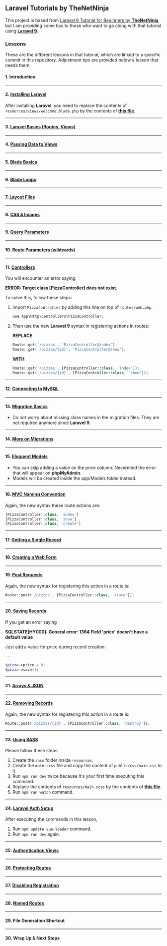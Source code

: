 ## Laravel Tutorials by TheNetNinja
This project is based from [Laravel 6 Tutorial for Beginners by **TheNetNinja**](https://www.youtube.com/playlist?list=PL4cUxeGkcC9hL6aCFKyagrT1RCfVN4w2Q),
but I am providing some tips to those who want to go along with that tutorial using [**Laravel 9**](https://laravel.com/docs/9.x).


### Lessons
These are the different lessons in that tutorial, which are linked to a specific commit in this repository. Adjustment tips are provided below a lesson that needs them.


#### 1. Introduction

---

#### 2. [Installing Laravel](https://github.com/kulotsystems/laravel-thenetninja/tree/7fb10590e682091bab62ea2d83d925569f92edb3)
After installing **Laravel**, you need to replace the contents of `resources/views/welcome.blade.php`
by the contents of [**this file**](https://github.com/kulotsystems/laravel-thenetninja/blob/7fb10590e682091bab62ea2d83d925569f92edb3/resources/views/welcome.blade.php).

---

#### 3. [Laravel Basics (Routes, Views)](https://github.com/kulotsystems/laravel-thenetninja/tree/639478fb6a153bcd7fa9853b8d73ac7f7512b730)

---

#### 4. [Passing Data to Views](https://github.com/kulotsystems/laravel-thenetninja/tree/440fdeb413789e1facac1991ead1f587530af03d)

---

#### 5. [Blade Basics](https://github.com/kulotsystems/laravel-thenetninja/tree/ee273c96c6d73a0bedce0fb844ae1d9f600b1344)

---

#### 6. [Blade Loops](https://github.com/kulotsystems/laravel-thenetninja/tree/047e709f082a3507815352a2dafcebe2250ff2e8)

---

#### 7. [Layout Files](https://github.com/kulotsystems/laravel-thenetninja/tree/1555267aa5e0a23d7488e42aeafeb1c53921c3a7)

---

#### 8. [CSS & Images](https://github.com/kulotsystems/laravel-thenetninja/tree/37c2b592b996b10d78ce9d9c7a00dca78bc3aa87)

---

#### 9. [Query Parameters](https://github.com/kulotsystems/laravel-thenetninja/tree/60dc6f2571830cb198023f040c46717fded07362)

---

#### 10. [Route Parameters (wildcards)](https://github.com/kulotsystems/laravel-thenetninja/tree/3d869a364368b31be201916c761c18943d5dea3e)

---

#### 11. [Controllers](https://github.com/kulotsystems/laravel-thenetninja/tree/edcd9706f5f5beb20ae15fa4c4253851cfbe8225)
You will encounter an error saying:

**ERROR: Target class [PizzaController] does not exist.**

To solve this, follow these steps:

1. Import `PizzaController` by adding this line on top of `routes/web.php`.
    ```php
   use App\Http\Controllers\PizzaController;
    ```
2. Then use the new **Laravel 9** syntax in registering actions in routes:

   **REPLACE**
   ```php
   Route::get('/pizzas', 'PizzaController@index');
   Route::get('/pizzas/{id}', 'PizzaController@show');
   ```
   
   **WITH**
    ```php
    Route::get('/pizzas', [PizzaController::class, 'index']);
    Route::get('/pizzas/{id}', [PizzaController::class, 'show']);
    ```
   
---

#### 12. [Connecting to MySQL](https://github.com/kulotsystems/laravel-thenetninja/tree/6be0888322b3b4e890d8e3ee5d5035fd7b6ccec3)

---

#### 13. [Migration Basics](https://github.com/kulotsystems/laravel-thenetninja/tree/60ba93fb341bd0b9cd7dcc513a9d06f703b581d4)
* Do not worry about missing class names in the migration files. They are not required anymore since **Laravel 9**.


---

#### 14. [More on Migrations](https://github.com/kulotsystems/laravel-thenetninja/tree/ec30586486eb89fdf4ebc21fab2759faf0329638)

---

#### 15. [Eloquent Models](https://github.com/kulotsystems/laravel-thenetninja/tree/974cc4f9e72dc4b305f5e27dd07b924b845728d1)
* You can skip adding a value on the price column. Nevermind the error that will appear on **phpMyAdmin**.
* Models will be created inside the app/Models folder instead.


---

#### 16. [MVC Naming Convention](https://github.com/kulotsystems/laravel-thenetninja/tree/9bbe5e0064c40af80f51cc2de29d0e8b48aa7a30)
Again, the new syntax these route actions are:
```php
[PizzaController::class, 'index']
[PizzaController::class, 'show']
[PizzaController::class, 'create']
```

---

#### 17. [Getting a Single Record](https://github.com/kulotsystems/laravel-thenetninja/tree/233cca28c8ad4cfe846772d72f677b9100803283)

---

#### 18. [Creating a Web Form](https://github.com/kulotsystems/laravel-thenetninja/tree/e2689162fe19b69a5bb0d623b29b9bdad9856195)

---

#### 19. [Post Requests](https://github.com/kulotsystems/laravel-thenetninja/tree/65c993bd3ac2be1c3d690436c7002361116929e7)
Again, the new syntax for registering this action in a route is:
```php
Route::post('/pizzas', [PizzaController::class, 'store']);
```

---

#### 20. [Saving Records](https://github.com/kulotsystems/laravel-thenetninja/tree/0fbe52ab8a3823d67ba272ac23f110d8f7d3bfe3)
If you get an error saying

**SQLSTATE[HY000]: General error: 1364 Field 'price' doesn't have a default value**

Just add a value for price during record creation:

```php
...

$pizza->price = 0;
$pizza->save();
```

---

#### 21. [Arrays & JSON](https://github.com/kulotsystems/laravel-thenetninja/tree/043b7cef280132ec4b410953fb76228cd0f1bbe9)

---

#### 22. [Removing Records](https://github.com/kulotsystems/laravel-thenetninja/tree/14b5e6a97b0670e491ee6948c54d21262d04f7fa)
Again, the new syntax for registering this action in a route is:
```php
Route::post('/pizzas/{id}', [PizzaController::class, 'destroy']);
```

---

#### 23. [Using SASS](https://github.com/kulotsystems/laravel-thenetninja/tree/31b5979b50186be33e32d7e7744563a19977b389)
Please follow these steps:
1. Create the `sass` folder inside `resources`.
2. Create the `main.scss` file and copy the content of `public/css/main.css` to it.
3. Run `npm run dev` twice because it's your first time executing this command.
4. Replace the contents of `resources/main.scss` by the contents of [**this file**](https://github.com/kulotsystems/laravel-thenetninja/blob/31b5979b50186be33e32d7e7744563a19977b389/resources/sass/main.scss).
4. Run `npm run watch` command.

---

#### 24. [Laravel Auth Setup](https://github.com/kulotsystems/laravel-thenetninja/tree/46e161a070f6e8ca69d6652881d92cdef6b4c395)
After executing the commands in this lesson,
1. Run `npm update vue-loader` command.
2. Run `npm run dev` again.



---

#### 25. [Authentication Views](https://github.com/kulotsystems/laravel-thenetninja/tree/dfd4ed1749e77f64e2a59e0edd5a36f1088e2118)

---

#### 26. [Protecting Routes](https://github.com/kulotsystems/laravel-thenetninja/tree/cbf007f0d8827b705ffaeae2ce3d42f3235f10ae)

---

#### 27. [Disabling Registration](https://github.com/kulotsystems/laravel-thenetninja/tree/f72723843fc08c0a9be1bdf485a0ee3dc3423320)

---

#### 28. [Named Routes](https://github.com/kulotsystems/laravel-thenetninja/tree/7d92701320eaaa02d867de6d1e94470b2f695fbf)

---

#### 29. File Generation Shortcut

---

#### 30. Wrap Up & Next Steps
